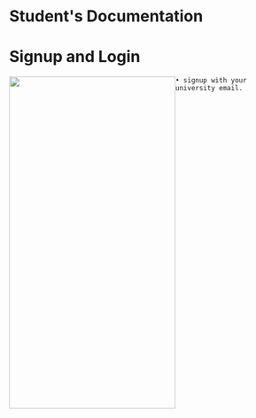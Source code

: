 # **Student's Documentation**

# Signup and Login

<img style="float: left;" src="./assets/images/signuplogin.gif" height="600px" width="300px">

    • signup with your university email.